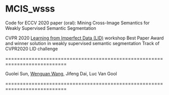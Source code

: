 # MCIS_wsss
Code for ECCV 2020 paper (oral): Mining Cross-Image Semantics for Weakly Supervised Semantic Segmentation

CVPR 2020 [Learning from Imperfect Data (LID)](https://lidchallenge.github.io) workshop Best Paper Award and winner solution in  weakly supervised semantic segmentation Track of CVPR2020 LID challenge

===========================================================================

Guolei Sun, [Wenguan Wang](https://sites.google.com/view/wenguanwang), Jifeng Dai, Luc Van Gool

===========================================================================
